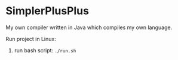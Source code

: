 # SimplerPlusPlus

My own compiler written in Java which compiles my own language.

Run project in Linux:

1. run bash script: `./run.sh`
